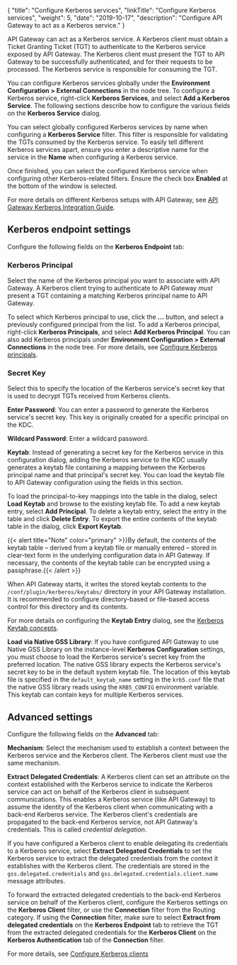 {
"title": "Configure Kerberos services",
"linkTitle": "Configure Kerberos services",
"weight": 5,
"date": "2019-10-17",
"description": "Configure API Gateway to act as a Kerberos service."
}

API Gateway can act as a Kerberos service. A Kerberos client must obtain a Ticket Granting Ticket (TGT) to authenticate to the Kerberos service exposed by API Gateway. The Kerberos client must present the TGT to API Gateway to be successfully authenticated, and for their requests to be processed. The Kerberos service is responsible for consuming the TGT.

You can configure Kerberos services globally under the **Environment Configuration > External Connections**
in the node tree. To configure a Kerberos service, right-click **Kerberos Services**, and select **Add a Kerberos Service**. The following sections describe how to configure the various fields on the **Kerberos Service**
dialog.

You can select globally configured Kerberos services by name when configuring a **Kerberos Service**
filter. This filter is responsible for validating the TGTs consumed by the Kerberos service. To easily tell different Kerberos services apart, ensure you enter a descriptive name for the service in the **Name**
when configuring a Kerberos service.

Once finished, you can select the configured Kerberos service when configuring other Kerberos-related filters. Ensure the check box **Enabled**
at the bottom of the window is selected.

For more details on different Kerberos setups with API Gateway, see
[API Gateway Kerberos Integration Guide](/bundle/APIGateway_77_IntegrationKerberos_allOS_en_HTML5).

## Kerberos endpoint settings

Configure the following fields on the **Kerberos Endpoint**
tab:

### Kerberos Principal

Select the name of the Kerberos principal you want to associate with API Gateway. A Kerberos client trying to authenticate to API Gateway *must*
present a TGT containing a matching Kerberos principal name to API Gateway.

To select which Kerberos principal to use, click the **...** button, and select a previously configured principal from the list. To add a Kerberos principal, right-click **Kerberos Principals**, and select **Add Kerberos Principal**. You can also add Kerberos principals under **Environment Configuration > External Connections** in the node tree. For more details, see [Configure Kerberos principals](/docs/apim_policydev/apigw_poldev/common_client_credentials/#configure-kerberos-principals).

### **Secret Key**

Select this to specify the location of the Kerberos service's secret key that is used to decrypt TGTs received from Kerberos clients.

**Enter Password**:
You can enter a password to generate the Kerberos service's secret key. This key is originally created for a specific principal on the KDC.

**Wildcard Password**:
Enter a wildcard password.

**Keytab**:
Instead of generating a secret key for the Kerberos service in this configuration dialog, adding the Kerberos service to the KDC usually generates a keytab
file containing a mapping between the Kerberos principal name and that principal's secret key. You can load the keytab file to API Gateway configuration using the fields in this section.

To load the principal-to-key mappings into the table in the dialog, select **Load Keytab**
and browse to the existing keytab file. To add a new keytab entry, select **Add Principal**. To delete a keytab entry, select the entry in the table and click **Delete Entry**. To export the entire contents of the keytab table in the dialog, click **Export Keytab**.

{{< alert title="Note" color="primary" >}}By default, the contents of the keytab table – derived from a keytab file or manually entered – stored in clear-text form in the underlying configuration data in API Gateway. If necessary, the contents of the keytab table can be encrypted using a passphrase.{{< /alert >}}

When API Gateway starts, it writes the stored keytab contents to the `/conf/plugin/kerberos/keytabs/`
directory in your API Gateway installation. It is recommended to configure directory-based or file-based access control for this directory and its contents.

For more details on configuring the **Keytab Entry**
dialog, see the [Kerberos Keytab concepts](/docs/apim_policydev/apigw_poldev/common_client_credentials/#kerberos-keytab-concepts).

**Load via Native GSS Library**:
If you have configured API Gateway to use Native GSS Library
on the instance-level **Kerberos Configuration**
settings, you must choose to load the Kerberos service's secret key from the preferred location. The native GSS library expects the Kerberos service's secret key to be in the default system keytab file. The location of this keytab file is specified in the `default_keytab_name`
setting in the `krb5.conf`
file that the native GSS library reads using the `KRB5_CONFIG`
environment variable. This keytab can contain keys for multiple Kerberos services.

## Advanced settings

Configure the following fields on the **Advanced**
tab:

**Mechanism**:
Select the mechanism used to establish a context between the Kerberos service and the Kerberos client. The Kerberos client must use the same mechanism.

**Extract Delegated Credentials**:
A Kerberos client can set an attribute on the context established with the Kerberos service to indicate the Kerberos service can act on behalf of the Kerberos client in subsequent communications. This enables a Kerberos service (like API Gateway) to assume the identity of the Kerberos client when communicating with a back-end Kerberos service. The Kerberos client's credentials are propagated to the back-end Kerberos service, not API Gateway's credentials. This is called *credential delegation*.

If you have configured a Kerberos client to enable delegating its credentials to a Kerberos service, select **Extract Delegated Credentials** to set the Kerberos service to extract the delegated credentials from the context it establishes with the Kerberos client. The credentials are stored in the `gss.delegated.credentials`
and `gss.delegated.credentials.client.name`
message attributes.

To forward the extracted delegated credentials to the back-end Kerberos service on behalf of the Kerberos client, configure the Kerberos settings on the **Kerberos Client**
filter, or use the **Connection**
filter from the Routing category. If using the **Connection** filter, make sure to select **Extract from delegated credentials**
on the **Kerberos Endpoint**
tab to retrieve the TGT from the extracted delegated credentials for the **Kerberos Client**
on the **Kerberos Authentication**
tab of the **Connection**
filter.

For more details, see [Configure Kerberos clients](/docs/apim_policydev/apigw_poldev/common_client_credentials/#configure-kerberos-clients)
